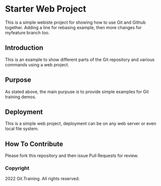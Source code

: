 # Starter Web Project

This is a simple webiste project for showing how to use Git and Github together.
Adding a line for rebasing example, then more changes for myfeature branch too.

## Introduction

This is an example to show different parts of the Git repository and various
commands using a web project.

## Purpose

As stated above, the main purpuse is to provide simple examples for Git training
demos.

## Deployment

This is a simple web project, deployment can be on any web server or even local
file system.

## How To Contribute

Please fork this repository and then issue Pull Requests for review.

### Copyright

2022 Git.Training. All rights reserved.